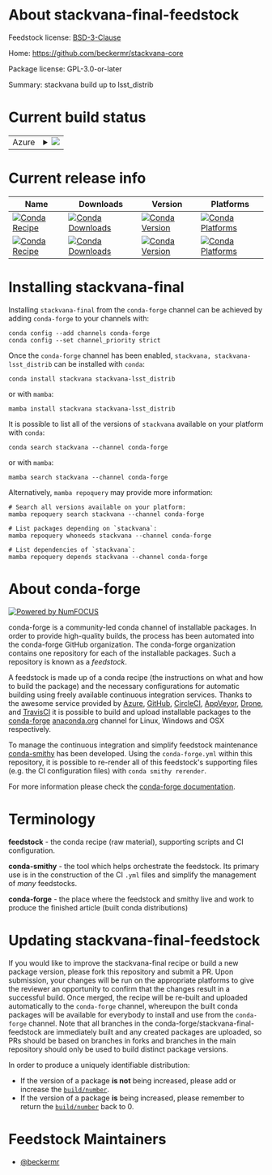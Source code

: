 About stackvana-final-feedstock
===============================

Feedstock license: [BSD-3-Clause](https://github.com/conda-forge/stackvana-feedstock/blob/main/LICENSE.txt)

Home: https://github.com/beckermr/stackvana-core

Package license: GPL-3.0-or-later

Summary: stackvana build up to lsst_distrib

Current build status
====================


<table>
    
  <tr>
    <td>Azure</td>
    <td>
      <details>
        <summary>
          <a href="https://dev.azure.com/conda-forge/feedstock-builds/_build/latest?definitionId=11839&branchName=main">
            <img src="https://dev.azure.com/conda-forge/feedstock-builds/_apis/build/status/stackvana-feedstock?branchName=main">
          </a>
        </summary>
        <table>
          <thead><tr><th>Variant</th><th>Status</th></tr></thead>
          <tbody><tr>
              <td>linux_64_python3.10.____cpython</td>
              <td>
                <a href="https://dev.azure.com/conda-forge/feedstock-builds/_build/latest?definitionId=11839&branchName=main">
                  <img src="https://dev.azure.com/conda-forge/feedstock-builds/_apis/build/status/stackvana-feedstock?branchName=main&jobName=linux&configuration=linux%20linux_64_python3.10.____cpython" alt="variant">
                </a>
              </td>
            </tr><tr>
              <td>linux_64_python3.11.____cpython</td>
              <td>
                <a href="https://dev.azure.com/conda-forge/feedstock-builds/_build/latest?definitionId=11839&branchName=main">
                  <img src="https://dev.azure.com/conda-forge/feedstock-builds/_apis/build/status/stackvana-feedstock?branchName=main&jobName=linux&configuration=linux%20linux_64_python3.11.____cpython" alt="variant">
                </a>
              </td>
            </tr><tr>
              <td>linux_64_python3.12.____cpython</td>
              <td>
                <a href="https://dev.azure.com/conda-forge/feedstock-builds/_build/latest?definitionId=11839&branchName=main">
                  <img src="https://dev.azure.com/conda-forge/feedstock-builds/_apis/build/status/stackvana-feedstock?branchName=main&jobName=linux&configuration=linux%20linux_64_python3.12.____cpython" alt="variant">
                </a>
              </td>
            </tr><tr>
              <td>linux_64_python3.9.____cpython</td>
              <td>
                <a href="https://dev.azure.com/conda-forge/feedstock-builds/_build/latest?definitionId=11839&branchName=main">
                  <img src="https://dev.azure.com/conda-forge/feedstock-builds/_apis/build/status/stackvana-feedstock?branchName=main&jobName=linux&configuration=linux%20linux_64_python3.9.____cpython" alt="variant">
                </a>
              </td>
            </tr><tr>
              <td>osx_64_python3.10.____cpython</td>
              <td>
                <a href="https://dev.azure.com/conda-forge/feedstock-builds/_build/latest?definitionId=11839&branchName=main">
                  <img src="https://dev.azure.com/conda-forge/feedstock-builds/_apis/build/status/stackvana-feedstock?branchName=main&jobName=osx&configuration=osx%20osx_64_python3.10.____cpython" alt="variant">
                </a>
              </td>
            </tr><tr>
              <td>osx_64_python3.11.____cpython</td>
              <td>
                <a href="https://dev.azure.com/conda-forge/feedstock-builds/_build/latest?definitionId=11839&branchName=main">
                  <img src="https://dev.azure.com/conda-forge/feedstock-builds/_apis/build/status/stackvana-feedstock?branchName=main&jobName=osx&configuration=osx%20osx_64_python3.11.____cpython" alt="variant">
                </a>
              </td>
            </tr><tr>
              <td>osx_64_python3.12.____cpython</td>
              <td>
                <a href="https://dev.azure.com/conda-forge/feedstock-builds/_build/latest?definitionId=11839&branchName=main">
                  <img src="https://dev.azure.com/conda-forge/feedstock-builds/_apis/build/status/stackvana-feedstock?branchName=main&jobName=osx&configuration=osx%20osx_64_python3.12.____cpython" alt="variant">
                </a>
              </td>
            </tr><tr>
              <td>osx_64_python3.9.____cpython</td>
              <td>
                <a href="https://dev.azure.com/conda-forge/feedstock-builds/_build/latest?definitionId=11839&branchName=main">
                  <img src="https://dev.azure.com/conda-forge/feedstock-builds/_apis/build/status/stackvana-feedstock?branchName=main&jobName=osx&configuration=osx%20osx_64_python3.9.____cpython" alt="variant">
                </a>
              </td>
            </tr>
          </tbody>
        </table>
      </details>
    </td>
  </tr>
</table>

Current release info
====================

| Name | Downloads | Version | Platforms |
| --- | --- | --- | --- |
| [![Conda Recipe](https://img.shields.io/badge/recipe-stackvana-green.svg)](https://anaconda.org/conda-forge/stackvana) | [![Conda Downloads](https://img.shields.io/conda/dn/conda-forge/stackvana.svg)](https://anaconda.org/conda-forge/stackvana) | [![Conda Version](https://img.shields.io/conda/vn/conda-forge/stackvana.svg)](https://anaconda.org/conda-forge/stackvana) | [![Conda Platforms](https://img.shields.io/conda/pn/conda-forge/stackvana.svg)](https://anaconda.org/conda-forge/stackvana) |
| [![Conda Recipe](https://img.shields.io/badge/recipe-stackvana--lsst__distrib-green.svg)](https://anaconda.org/conda-forge/stackvana-lsst_distrib) | [![Conda Downloads](https://img.shields.io/conda/dn/conda-forge/stackvana-lsst_distrib.svg)](https://anaconda.org/conda-forge/stackvana-lsst_distrib) | [![Conda Version](https://img.shields.io/conda/vn/conda-forge/stackvana-lsst_distrib.svg)](https://anaconda.org/conda-forge/stackvana-lsst_distrib) | [![Conda Platforms](https://img.shields.io/conda/pn/conda-forge/stackvana-lsst_distrib.svg)](https://anaconda.org/conda-forge/stackvana-lsst_distrib) |

Installing stackvana-final
==========================

Installing `stackvana-final` from the `conda-forge` channel can be achieved by adding `conda-forge` to your channels with:

```
conda config --add channels conda-forge
conda config --set channel_priority strict
```

Once the `conda-forge` channel has been enabled, `stackvana, stackvana-lsst_distrib` can be installed with `conda`:

```
conda install stackvana stackvana-lsst_distrib
```

or with `mamba`:

```
mamba install stackvana stackvana-lsst_distrib
```

It is possible to list all of the versions of `stackvana` available on your platform with `conda`:

```
conda search stackvana --channel conda-forge
```

or with `mamba`:

```
mamba search stackvana --channel conda-forge
```

Alternatively, `mamba repoquery` may provide more information:

```
# Search all versions available on your platform:
mamba repoquery search stackvana --channel conda-forge

# List packages depending on `stackvana`:
mamba repoquery whoneeds stackvana --channel conda-forge

# List dependencies of `stackvana`:
mamba repoquery depends stackvana --channel conda-forge
```


About conda-forge
=================

[![Powered by
NumFOCUS](https://img.shields.io/badge/powered%20by-NumFOCUS-orange.svg?style=flat&colorA=E1523D&colorB=007D8A)](https://numfocus.org)

conda-forge is a community-led conda channel of installable packages.
In order to provide high-quality builds, the process has been automated into the
conda-forge GitHub organization. The conda-forge organization contains one repository
for each of the installable packages. Such a repository is known as a *feedstock*.

A feedstock is made up of a conda recipe (the instructions on what and how to build
the package) and the necessary configurations for automatic building using freely
available continuous integration services. Thanks to the awesome service provided by
[Azure](https://azure.microsoft.com/en-us/services/devops/), [GitHub](https://github.com/),
[CircleCI](https://circleci.com/), [AppVeyor](https://www.appveyor.com/),
[Drone](https://cloud.drone.io/welcome), and [TravisCI](https://travis-ci.com/)
it is possible to build and upload installable packages to the
[conda-forge](https://anaconda.org/conda-forge) [anaconda.org](https://anaconda.org/)
channel for Linux, Windows and OSX respectively.

To manage the continuous integration and simplify feedstock maintenance
[conda-smithy](https://github.com/conda-forge/conda-smithy) has been developed.
Using the ``conda-forge.yml`` within this repository, it is possible to re-render all of
this feedstock's supporting files (e.g. the CI configuration files) with ``conda smithy rerender``.

For more information please check the [conda-forge documentation](https://conda-forge.org/docs/).

Terminology
===========

**feedstock** - the conda recipe (raw material), supporting scripts and CI configuration.

**conda-smithy** - the tool which helps orchestrate the feedstock.
                   Its primary use is in the construction of the CI ``.yml`` files
                   and simplify the management of *many* feedstocks.

**conda-forge** - the place where the feedstock and smithy live and work to
                  produce the finished article (built conda distributions)


Updating stackvana-final-feedstock
==================================

If you would like to improve the stackvana-final recipe or build a new
package version, please fork this repository and submit a PR. Upon submission,
your changes will be run on the appropriate platforms to give the reviewer an
opportunity to confirm that the changes result in a successful build. Once
merged, the recipe will be re-built and uploaded automatically to the
`conda-forge` channel, whereupon the built conda packages will be available for
everybody to install and use from the `conda-forge` channel.
Note that all branches in the conda-forge/stackvana-final-feedstock are
immediately built and any created packages are uploaded, so PRs should be based
on branches in forks and branches in the main repository should only be used to
build distinct package versions.

In order to produce a uniquely identifiable distribution:
 * If the version of a package **is not** being increased, please add or increase
   the [``build/number``](https://docs.conda.io/projects/conda-build/en/latest/resources/define-metadata.html#build-number-and-string).
 * If the version of a package **is** being increased, please remember to return
   the [``build/number``](https://docs.conda.io/projects/conda-build/en/latest/resources/define-metadata.html#build-number-and-string)
   back to 0.

Feedstock Maintainers
=====================

* [@beckermr](https://github.com/beckermr/)


<!-- dummy commit to enable rerendering -->

